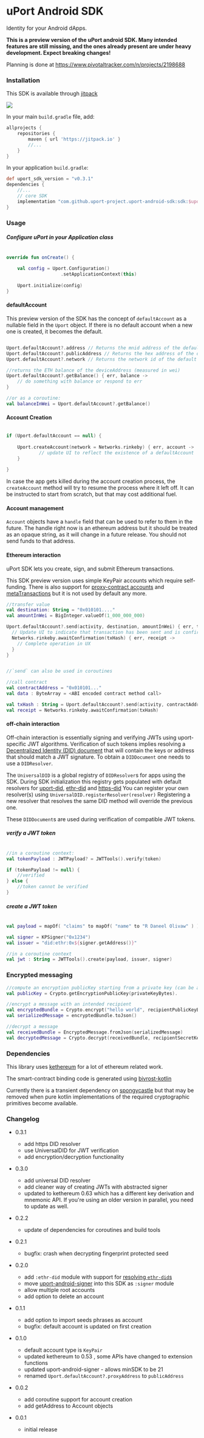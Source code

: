 # uPort Android SDK

Identity for your Android dApps.

**This is a preview version of the uPort android SDK.
Many intended features are still missing, and the ones already present are under heavy development.
Expect breaking changes!**

Planning is done at https://www.pivotaltracker.com/n/projects/2198688

### Installation

This SDK is available through [jitpack](https://jitpack.io/)

[![](https://jitpack.io/v/uport-project/uport-android-sdk.svg)](https://jitpack.io/#uport-project/uport-android-sdk)

In your main `build.gradle` file, add:

```groovy
allprojects {
    repositories {
        maven { url 'https://jitpack.io' }
        //...
    }
}
```

In your application `build.gradle`:
```groovy
def uport_sdk_version = "v0.3.1"
dependencies {
    //...
    // core SDK
    implementation "com.github.uport-project.uport-android-sdk:sdk:$uport_sdk_version"
}
```

### Usage


##### Configure uPort in your Application class

```kotlin

override fun onCreate() {
    
    val config = Uport.Configuration()
                    .setApplicationContext(this)
    
    Uport.initialize(config)
}

```

#### defaultAccount

This preview version of the SDK has the concept of `defaultAccount` as a nullable field in the `Uport` object.
If there is no default account when a new one is created, it becomes the default.

```kotlin

Uport.defaultAccount?.address // Returns the mnid address of the default account
Uport.defaultAccount?.publicAddress // Returns the hex address of the default account
Uport.defaultAccount?.network // Returns the network id of the default account

//returns the ETH balance of the deviceAddress (measured in wei)
Uport.defaultAccount?.getBalance() { err, balance ->
    // do something with balance or respond to err
}

//or as a coroutine:
val balanceInWei = Uport.defaultAccount?.getBalance()

```

#### Account Creation

```kotlin

if (Uport.defaultAccount == null) {
    
    Uport.createAccount(network = Networks.rinkeby) { err, account ->
            // update UI to reflect the existence of a defaultAccount
    }
    
}
```

In case the app gets killed during the account creation process, the `createAccount` method will try to resume the process where it left off.
It can be instructed to start from scratch, but that may cost additional fuel.

#### Account management

`Account` objects have a `handle` field that can be used to refer to them in the future.
The handle right now is an ethereum address but it should be treated as an opaque string, as it will change in a future release.
You should not send funds to that address.

#### Ethereum interaction

uPort SDK lets you create, sign, and submit Ethereum transactions.

This SDK preview version uses simple KeyPair accounts which require self-funding.
There is also support for [proxy-contract accounts](https://github.com/uport-project/uport-identity)
 and [metaTransactions](https://medium.com/uport/making-uport-smart-contracts-smarter-part-3-fixing-user-experience-with-meta-transactions-105209ed43e0)
 but it is not used by default any more.


```kotlin
//transfer value
val destination: String = "0x010101...."
val amountInWei = BigInteger.valueOf(1_000_000_000)

Uport.defaultAccount?.send(activity, destination, amountInWei) { err, txHash ->
  // Update UI to indicate that transaction has been sent and is confirming
  Networks.rinkeby.awaitConfirmation(txHash) { err, receipt ->
    // Complete operation in UX
  }
}


//`send` can also be used in coroutines

//call contract
val contractAddress = "0x010101..."
val data : ByteArray = <ABI encoded contract method call>

val txHash : String = Uport.defaultAccount?.send(activity, contractAddress, data)
val receipt = Networks.rinkeby.awaitConfirmation(txHash)

```

#### off-chain interaction

Off-chain interaction is essentially signing and verifying JWTs using uport-specific JWT algorithms.
Verification of such tokens implies resolving a 
[Decentralized Identity (DID) document](https://github.com/uport-project/specs/blob/develop/pki/diddocument.md)
that will contain the keys or address that should match a JWT signature.
To obtain a `DIDDocument` one needs to use a `DIDResolver`.


The `UniversalDID` is a global registry of `DIDResolver`s for apps using the SDK.
During SDK initialization this registry gets populated with default resolvers for
[uport-did](https://github.com/uport-project/uport-did-resolver),
[ethr-did](https://github.com/uport-project/ethr-did-resolver)
and [https-did](https://github.com/uport-project/https-did-resolver)
You can register your own resolver(s) using `UniversalDID.registerResolver(resolver)`
Registering a new resolver that resolves the same DID method will override the previous one.

These `DIDDocument`s are used during verification of compatible JWT tokens.

##### verify a JWT token

```kotlin

//in a coroutine context:
val tokenPayload : JWTPayload? = JWTTools().verify(token)

if (tokenPayload != null) {
    //verified
} else {
    //token cannot be verified
}

```


##### create a JWT token

```kotlin

val payload = mapOf( "claims" to mapOf( "name" to "R Daneel Olivaw" ) )

val signer = KPSigner("0x1234")
val issuer = "did:ethr:0x${signer.getAddress()}"

//in a coroutine context
val jwt : String = JWTTools().create(payload, issuer, signer)

```

### Encrypted messaging

```kotlin
//compute an encryption publicKey starting from a private key (can be an ethereum private key) 
val publicKey = Crypto.getEncryptionPublicKey(privateKeyBytes).

//encrypt a message with an intended recipient
val encryptedBundle = Crypto.encrypt("hello world", recipientPublicKeyBase64)
val serializedMessage = encryptedBundle.toJson()

//decrypt a message
val receivedBundle = EncryptedMessage.fromJson(serializedMessage)
val decryptedMessage = Crypto.decrypt(receivedBundle, recipientSecretKey)
```



### Dependencies

This library uses [kethereum](https://github.com/walleth/kethereum) for a lot of ethereum related work.

The smart-contract binding code is generated using [bivrost-kotlin](https://github.com/gnosis/bivrost-kotlin)

Currently there is a transient dependency on [spongycastle](https://rtyley.github.io/spongycastle/)
but that may be removed when pure kotlin implementations of the required cryptographic primitives become available. 


### Changelog

* 0.3.1
    * add https DID resolver
    * use UniversalDID for JWT verification
    * add encryption/decryption functionality
    
* 0.3.0
    * add universal DID resolver
    * add cleaner way of creating JWTs with abstracted signer
    * updated to kethereum 0.63 which has a different key derivation and mnemonic API.
        If you're using an older version in parallel, you need to update as well. 

* 0.2.2
    * update of dependencies for coroutines and build tools

* 0.2.1
    * bugfix: crash when decrypting fingerprint protected seed

* 0.2.0
    * add `:ethr-did` module with support for [resolving `ethr-did`s](https://github.com/uport-project/ethr-did-resolver) 
    * move [uport-android-signer](https://github.com/uport-project/uport-android-signer) into this SDK as `:signer` module
    * allow multiple root accounts
    * add option to delete an account

* 0.1.1
    * add option to import seeds phrases as account
    * bugfix: default account is updated on first creation 

* 0.1.0
    * default account type is `KeyPair`
    * updated kethereum to 0.53 , some APIs have changed to extension functions
    * updated uport-android-signer - allows minSDK to be 21
    * renamed `Uport.defaultAccount?.proxyAddress` to `publicAddress`
    
* 0.0.2
    * add coroutine support for account creation
    * add getAddress to Account objects
    
* 0.0.1
    * initial release
